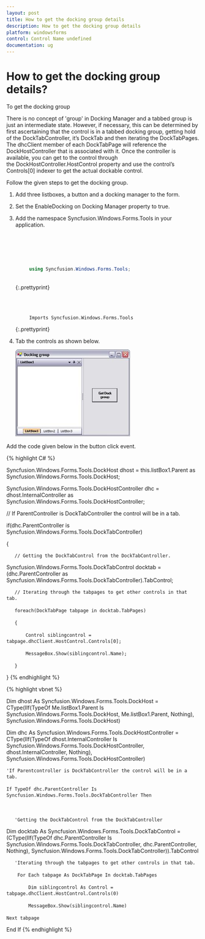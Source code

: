 ```yaml
---
layout: post
title: How to get the docking group details
description: How to get the docking group details
platform: windowsforms
control: Control Name undefined
documentation: ug
---
```




# How to get the docking group details?

 To get the docking group

There is no concept of 'group' in Docking Manager and a tabbed group is just an intermediate state. However, if necessary, this can be determined by first ascertaining that the control is in a tabbed docking group, getting hold of the DockTabController, it’s DockTab and then iterating the DockTabPages. The dhcClient member of each DockTabPage will reference the DockHostController that is associated with it. Once the controller is available, you can get to the control through the DockHostController.HostControl property and use the control’s Controls[0] indexer to get the actual dockable control.

Follow the given steps to get the docking group.

1. Add three listboxes, a button and a docking manager to the form.
2. Set the EnableDocking on Docking Manager property to true.
3. Add the namespace Syncfusion.Windows.Forms.Tools in your application.
   
   ~~~ cs

		



		using Syncfusion.Windows.Forms.Tools;
	

   ~~~
   {:.prettyprint}

   ~~~ vbnet



		Imports Syncfusion.Windows.Forms.Tools

   ~~~
   {:.prettyprint}


4. Tab the controls as shown below.

   ![](Docked-Group_images/Docked-Group_img3.jpeg)



Add the code given below in the button click event.

{% highlight C# %}





Syncfusion.Windows.Forms.Tools.DockHost dhost = this.listBox1.Parent as Syncfusion.Windows.Forms.Tools.DockHost; 

Syncfusion.Windows.Forms.Tools.DockHostController dhc = dhost.InternalController as  Syncfusion.Windows.Forms.Tools.DockHostController;

// If ParentController is DockTabController the control will be in a tab.

if(dhc.ParentController is Syncfusion.Windows.Forms.Tools.DockTabController) 

{ 

       // Getting the DockTabControl from the DockTabController.

Syncfusion.Windows.Forms.Tools.DockTabControl docktab = (dhc.ParentController as  Syncfusion.Windows.Forms.Tools.DockTabController).TabControl;



       // Iterating through the tabpages to get other controls in that tab.

       foreach(DockTabPage tabpage in docktab.TabPages) 

       { 

           Control siblingcontrol = tabpage.dhcClient.HostControl.Controls[0];

           MessageBox.Show(siblingcontrol.Name);

       }

}
{% endhighlight %}


{% highlight vbnet %}




Dim dhost As Syncfusion.Windows.Forms.Tools.DockHost = CType(IIf(TypeOf Me.listBox1.Parent Is Syncfusion.Windows.Forms.Tools.DockHost, Me.listBox1.Parent, Nothing), Syncfusion.Windows.Forms.Tools.DockHost)

Dim dhc As Syncfusion.Windows.Forms.Tools.DockHostController = CType(IIf(TypeOf dhost.InternalController Is Syncfusion.Windows.Forms.Tools.DockHostController, dhost.InternalController, Nothing), Syncfusion.Windows.Forms.Tools.DockHostController)



    'If Parentcontroller is DockTabController the control will be in a tab.

    If TypeOf dhc.ParentController Is Syncfusion.Windows.Forms.Tools.DockTabController Then



       'Getting the DockTabControl from the DockTabController

Dim docktab As Syncfusion.Windows.Forms.Tools.DockTabControl = (CType(IIf(TypeOf dhc.ParentController Is  Syncfusion.Windows.Forms.Tools.DockTabController, dhc.ParentController, Nothing), Syncfusion.Windows.Forms.Tools.DockTabController)).TabControl



       'Iterating through the tabpages to get other controls in that tab.

        For Each tabpage As DockTabPage In docktab.TabPages

            Dim siblingcontrol As Control = tabpage.dhcClient.HostControl.Controls(0)

            MessageBox.Show(siblingcontrol.Name)

    Next tabpage

End If
{% endhighlight %}


